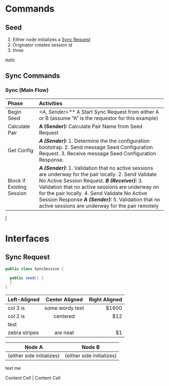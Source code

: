
# Commands
## Seed
1. Either node initializes a [Sync Request](#syncRequest)
2. Originator creates session id
3. three

_italic_ 

## Sync Commands

### Sync (Main Flow)

| Phase  | Activities   |
| :----- |:------------ |
| Begin Seed | _<A, Sender>**_ A Start Sync Request from either A or B (assume “A” is the requestor for this example) |
| Calculate Pair | **A (Sender):** Calculate Pair Name from Seed Request |
| Get Config | _**A (Sender):**_ 1. Determine the the configuration bootstrap. 2. Send message Seed Configuration Request. 3. Receive message Seed Configuration Response. 
| Block if Existing Session | _**A (Sender):**_ 1. Validation that no active sessions are underway for the pair locally. 2. Send Validate No Active Session Request. _**B (Receiver):**_ 3. Validation that no active sessions are underway on for the pair locally. 4. Send Validate No Active Session Response _**A (Sender):**_ 5. Validation that no active sessions are underway for the pair remotely
|

# Interfaces

## <a name="syncRequest"></a>Sync Request
```java
public class SyncSession {

  public seed() {
  }
}
```

| Left-Aligned  | Center Aligned  | Right Aligned |
| :------------ |:---------------:| -----:|
| col 3 is      | some wordy text | $1600 |
| col 2 is      | centered        |   $12 |
| test |
| zebra stripes | are neat        |    $1 |


Node A  | Node B
------------- | -------------
(either side initializes)  | (either side initializes)
test me

Content Cell  | Content Cell
